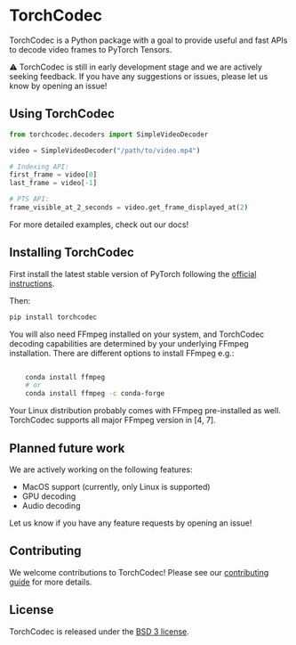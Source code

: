 <!-- TODO_BEFORE_RELEASE Add obvious link to docs and potentially a tag as
well-->

# TorchCodec

TorchCodec is a Python package with a goal to provide useful and fast APIs to
decode video frames to PyTorch Tensors.

⚠️ TorchCodec is still in early development stage and we are actively seeking
feedback. If you have any suggestions or issues, please let us know by opening
an issue!
<!-- TODO_UPDATE_LINK add link to issue tracker -->

## Using TorchCodec

<!-- TODO BEFORE_RELEASE: polish this example -->
```python
from torchcodec.decoders import SimpleVideoDecoder

video = SimpleVideoDecoder("/path/to/video.mp4")

# Indexing API:
first_frame = video[0]
last_frame = video[-1]

# PTS API:
frame_visible_at_2_seconds = video.get_frame_displayed_at(2)
```

<!-- TODO_UPDATE_LINK add link to docs -->
For more detailed examples, check out our docs!

## Installing TorchCodec

First install the latest stable version of PyTorch following the [official
instructions](https://pytorch.org/get-started/locally/).

Then:

```bash
pip install torchcodec
```
You will also need FFmpeg installed on your system, and TorchCodec decoding
capabilities are determined by your underlying FFmpeg installation. There are
different options to install FFmpeg e.g.:

```bash

    conda install ffmpeg
    # or
    conda install ffmpeg -c conda-forge
```

Your Linux distribution probably comes with FFmpeg pre-installed as well.
TorchCodec supports all major FFmpeg version in [4, 7].


## Planned future work

We are actively working on the following features:

<!-- TODO_UPDATE_LINK link to relevant issues-->
- MacOS support (currently, only Linux is supported)
- GPU decoding
- Audio decoding

Let us know if you have any feature requests by opening an issue!

## Contributing

We welcome contributions to TorchCodec! Please see our [contributing
guide](CONTRIBUTING.md) for more details.

## License

TorchCodec is released under the [BSD 3 license](./LICENSE).
